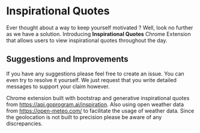 # Inspirational Quotes

Ever thought about a way to keep yourself motivated ? Well, look no further as we have a solution. Introducing **Inspirational Quotes** Chrome Extension that allows users to view inspirational quotes throughout the day.

## Suggestions and Improvements

If you have any suggestions please feel free to create an issue. You can even try to resolve it yourself. We just request that you write detailed messages to support your claim however.

Chrome extension built with bootstrap and generative inspirational quotes from https://api.goprogram.ai/inspiration. Also using open weather data from https://open-meteo.com/ to facilitate the usage of weather data. Since the geolocation is not built to precision please be aware of any discrepancies.

